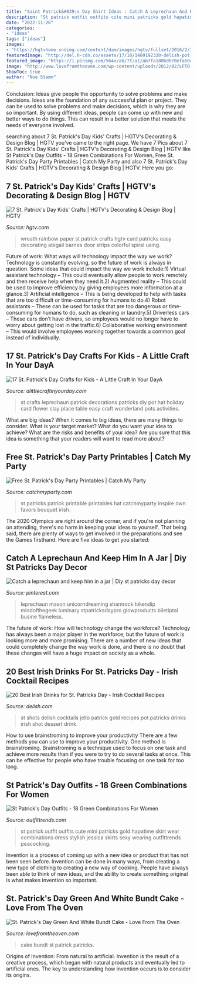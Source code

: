 ```yaml
---
title: "Saint Patrick&#039;s Day Shirt Ideas : Catch A Leprechaun And Keep Him In A Jar"
description: "St patrick outfit outfits cute mini patricks gold hapatime skirt wear combinations dress stylish jessica skirts sexy wearing outfittrends peacocking"
date: "2022-11-26"
categories:
- "ideas"
tags: ["ideas"]
images:
- "https://hgtvhome.sndimg.com/content/dam/images/hgtv/fullset/2016/2/3/1/Original_Abigail-Barnes-rainbow-wreath-final.jpg.rend.hgtvcom.616.822.suffix/1454546322185.jpeg"
featuredImage: "http://del.h-cdn.co/assets/17/10/1489192320-delish-pot-o-gold-shots-pin-1.jpg"
featured_image: "https://i.pinimg.com/564x/ab/7f/a1/ab7fa1806d670efa50494613b385c771.jpg"
image: "http://www.lovefromtheoven.com/wp-content/uploads/2012/02/LFTO-St.-Patricks-Day-Green-Cake-25321-e1330391073458.jpg"
ShowToc: true
author: "Noe Stamm"
---
```



Conclusion: Ideas give people the opportunity to solve problems and make decisions.
Ideas are the foundation of any successful plan or project. They can be used to solve problems and make decisions, which is why they are so important. By using different ideas, people can come up with new and better ways to do things. This can result in a better solution that meets the needs of everyone involved.

	

		
searching about 7 St. Patrick&#039;s Day Kids&#039; Crafts | HGTV&#039;s Decorating &amp; Design Blog | HGTV you've came to the right page. We have 7 Pics about 7 St. Patrick&#039;s Day Kids&#039; Crafts | HGTV&#039;s Decorating &amp; Design Blog | HGTV like St Patrick&#039;s Day Outfits - 18 Green Combinations For Women, Free St. Patrick&#039;s Day Party Printables | Catch My Party and also 7 St. Patrick&#039;s Day Kids&#039; Crafts | HGTV&#039;s Decorating &amp; Design Blog | HGTV. Here you go:
		
    
## 7 St. Patrick&#039;s Day Kids&#039; Crafts | HGTV&#039;s Decorating &amp; Design Blog | HGTV

<img loading=lazy src="https://hgtvhome.sndimg.com/content/dam/images/hgtv/fullset/2016/2/3/1/Original_Abigail-Barnes-rainbow-wreath-final.jpg.rend.hgtvcom.616.822.suffix/1454546322185.jpeg" onerror="this.onerror=null;this.src='https://tse3.mm.bing.net/th?id=OIP.XjNveVDm43cbavOXqGkjLAHaJ4&amp;pid=15.1';" alt="7 St. Patrick&#039;s Day Kids&#039; Crafts | HGTV&#039;s Decorating &amp; Design Blog | HGTV">

_Source: hgtv.com_

>wreath rainbow paper st patrick crafts hgtv card patricks easy decorating abigail barnes door strips colorful spiral using. 

	

Future of work: What ways will technology impact the way we work?
Technology is constantly evolving, so the future of work is always in question. Some ideas that could impact the way we work include:1) Virtual assistant technology – This could eventually allow people to work remotely and then receive help when they need it.2) Augmented reality – This could be used to improve efficiency by giving employees more information at a glance.3) Artificial intelligence – This is being developed to help with tasks that are too difficult or time-consuming for humans to do.4) Robot assistants – These can be used for tasks that are too dangerous or time- consuming for humans to do, such as cleaning or laundry.5) Driverless cars – These cars don’t have drivers, so employees would no longer have to worry about getting lost in the traffic.6) Collaborative working environment – This would involve employees working together towards a common goal instead of individually.

    
## 17 St. Patrick&#039;s Day Crafts For Kids - A Little Craft In Your DayA

<img loading=lazy src="http://www.alittlecraftinyourday.com/wp-content/uploads/2015/01/IMGP9995.jpg" onerror="this.onerror=null;this.src='https://tse3.mm.bing.net/th?id=OIP.tK0zTLm47Df3Gd2nRXenZwHaJ0&amp;pid=15.1';" alt="17 St. Patrick&#039;s Day Crafts for Kids - A Little Craft In Your DayA">

_Source: alittlecraftinyourday.com_

>st crafts leprechaun patrick decorations patricks diy pot hat holiday card flower clay place table easy craft wonderland pots activities. 

	

What are big ideas?
When it comes to big ideas, there are many things to consider. What is your target market? What do you want your idea to achieve? What are the risks and benefits of your idea? Are you sure that this idea is something that your readers will want to read more about?

    
## Free St. Patrick&#039;s Day Party Printables | Catch My Party

<img loading=lazy src="http://blog.catchmyparty.com/wp-content/uploads/2015/02/st-patricks-day-free-printable-irish-hat-bouquet-e1424574023607.jpg" onerror="this.onerror=null;this.src='https://tse1.mm.bing.net/th?id=OIP.MDjqozQyIKNfKQ2m6QISqwHaLL&amp;pid=15.1';" alt="Free St. Patrick&#039;s Day Party Printables | Catch My Party">

_Source: catchmyparty.com_

>st patricks patrick printable printables hat catchmyparty inspire own favors bouquet irish. 

	

The 2020 Olympics are right around the corner, and if you're not planning on attending, there's no harm in keeping your ideas to yourself. That being said, there are plenty of ways to get involved in the preparations and see the Games firsthand. Here are five ideas to get you started: 

    
## Catch A Leprechaun And Keep Him In A Jar | Diy St Patricks Day Decor

<img loading=lazy src="https://i.pinimg.com/564x/ab/7f/a1/ab7fa1806d670efa50494613b385c771.jpg" onerror="this.onerror=null;this.src='https://tse1.mm.bing.net/th?id=OIP.4AhHVgcF7X3Xai7pazXI9gHaJ4&amp;pid=15.1';" alt="Catch a leprechaun and keep him in a jar | Diy st patricks day decor">

_Source: pinterest.com_

>leprechaun mason unicorndreaming shamrock hikendip mindofthegeek luminary stpatricksdaypro glowproducts biletiptal busine flameless. 

	

The future of work: How will technology change the workforce?
Technology has always been a major player in the workforce, but the future of work is looking more and more promising. There are a number of new ideas that could completely change the way work is done, and there is no doubt that these changes will have a huge impact on society as a whole.

    
## 20 Best Irish Drinks For St. Patricks Day - Irish Cocktail Recipes

<img loading=lazy src="http://del.h-cdn.co/assets/17/10/1489192320-delish-pot-o-gold-shots-pin-1.jpg" onerror="this.onerror=null;this.src='https://tse3.mm.bing.net/th?id=OIP.COtasQyKRQ-uWGdxYHeY6AHaLG&amp;pid=15.1';" alt="20 Best Irish Drinks for St. Patricks Day - Irish Cocktail Recipes">

_Source: delish.com_

>st shots delish cocktails jello patrick gold recipes pot patricks drinks irish shot dessert drink. 

	

How to use brainstroming to improve your productivity
There are a few methods you can use to improve your productivity. One method is brainstroming. Brainstroming is a technique used to focus on one task and achieve more results than if you were to try to do several tasks at once. This can be effective for people who have trouble focusing on one task for too long.

    
## St Patrick&#039;s Day Outfits - 18 Green Combinations For Women

<img loading=lazy src="https://www.outfittrends.com/wp-content/uploads/2015/03/st-patrick-11-620x927.jpg" onerror="this.onerror=null;this.src='https://tse2.mm.bing.net/th?id=OIP.3PT2Q7l1yV6WjklUzo2yEwHaLE&amp;pid=15.1';" alt="St Patrick&#039;s Day Outfits - 18 Green Combinations For Women">

_Source: outfittrends.com_

>st patrick outfit outfits cute mini patricks gold hapatime skirt wear combinations dress stylish jessica skirts sexy wearing outfittrends peacocking. 

	

Invention is a process of coming up with a new idea or product that has not been seen before. Invention can be done in many ways, from creating a new type of clothing to creating a new way of cooking. People have always been able to think of new ideas, and the ability to create something original is what makes invention so important.

    
## St. Patrick&#039;s Day Green And White Bundt Cake - Love From The Oven

<img loading=lazy src="http://www.lovefromtheoven.com/wp-content/uploads/2012/02/LFTO-St.-Patricks-Day-Green-Cake-25321-e1330391073458.jpg" onerror="this.onerror=null;this.src='https://tse1.mm.bing.net/th?id=OIP.w0l33oesH6ZkGhTv9jLuGQHaHw&amp;pid=15.1';" alt="St. Patrick&#039;s Day Green And White Bundt Cake - Love From The Oven">

_Source: lovefromtheoven.com_

>cake bundt st patrick patricks. 

	

Origins of Invention: From natural to artificial.
Invention is the result of a creative process, which began with natural products and eventually led to artificial ones. The key to understanding how invention occurs is to consider its origins.

